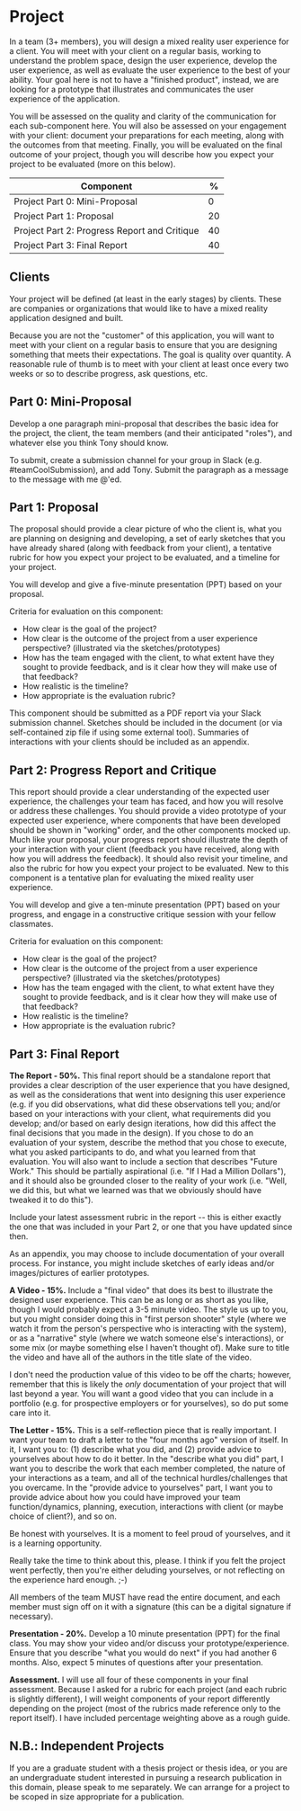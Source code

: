# Project

In a team (3+ members), you will design a mixed reality user experience for a client. You will meet with your client on a regular basis, working to understand the problem space, design the user experience, develop the user experience, as well as evaluate the user experience to the best of your ability. Your goal here is not to have a "finished product", instead, we are looking for a prototype that illustrates and communicates the user experience of the application.

You will be assessed on the quality and clarity of the communication for each sub-component here. You will also be assessed on your engagement with your client: document your preparations for each meeting, along with the outcomes from that meeting. Finally, you will be evaluated on the final outcome of your project, though you will describe how you expect your project to be evaluated (more on this below).

| Component                                       |  %   |
|-------------------------------------------------|------|
| Project Part 0: Mini-Proposal                   |   0  |
| Project Part 1: Proposal                        |  20  |
| Project Part 2: Progress Report and Critique    |  40  |
| Project Part 3: Final Report                    |  40  |

## Clients

Your project will be defined (at least in the early stages) by clients. These are companies or organizations that would like to have a mixed reality application designed and built.

Because you are not the "customer" of this application, you will want to meet with your client on a regular basis to ensure that you are designing something that meets their expectations. The goal is quality over quantity. A reasonable rule of thumb is to meet with your client at least once every two weeks or so to describe progress, ask questions, etc.

## Part 0: Mini-Proposal

Develop a one paragraph mini-proposal that describes the basic idea for the project, the client, the team members (and their anticipated "roles"), and whatever else you think Tony should know.

To submit, create a submission channel for your group in Slack (e.g. #teamCoolSubmission), and add Tony. Submit the paragraph as a message to the message with me @'ed.

## Part 1: Proposal

The proposal should provide a clear picture of who the client is, what you are planning on designing and developing, a set of early sketches that you have already shared (along with feedback from your client), a tentative rubric for how you expect your project to be evaluated, and a timeline for your project.

You will develop and give a five-minute presentation (PPT) based on your proposal.

Criteria for evaluation on this component:

* How clear is the goal of the project?
* How clear is the outcome of the project from a user experience perspective? (illustrated via the sketches/prototypes)
* How has the team engaged with the client, to what extent have they sought to provide feedback, and is it clear how they will make use of that feedback?
* How realistic is the timeline?
* How appropriate is the evaluation rubric?

This component should be submitted as a PDF report via your Slack submission channel. Sketches should be included in the document (or via self-contained zip file if using some external tool). Summaries of interactions with your clients should be included as an appendix.

## Part 2: Progress Report and Critique

This report should provide a clear understanding of the expected user experience, the challenges your team has faced, and how you will resolve or address these challenges. You should provide a video prototype of your expected user experience, where components that have been developed should be shown in "working" order, and the other components mocked up. Much like your proposal, your progress report should illustrate the depth of your interaction with your client (feedback you have received, along with how you will address the feedback). It should also revisit your timeline, and also the rubric for how you expect your project to be evaluated. New to this component is a tentative plan for evaluating the mixed reality user experience.

You will develop and give a ten-minute presentation (PPT) based on your progress, and engage in a constructive critique session with your fellow classmates.

Criteria for evaluation on this component:

* How clear is the goal of the project?
* How clear is the outcome of the project from a user experience perspective? (illustrated via the sketches/prototypes)
* How has the team engaged with the client, to what extent have they sought to provide feedback, and is it clear how they will make use of that feedback?
* How realistic is the timeline?
* How appropriate is the evaluation rubric?

## Part 3: Final Report

**The Report - 50%.** This final report should be a standalone report that provides a clear description of the user experience that you have designed, as well as the considerations that went into designing this user experience (e.g. if you did observations, what did these observations tell you; and/or based on your interactions with your client, what requirements did you develop; and/or based on early design iterations, how did this affect the final decisions that you made in the design). If you chose to do an evaluation of your system, describe the method that you chose to execute, what you asked participants to do, and what you learned from that evaluation. You will also want to include a section that describes "Future Work." This should be partially aspirational (i.e. "If I Had a Million Dollars"), and it should also be grounded closer to the reality of your work (i.e. "Well, we did this, but what we learned was that we obviously should have tweaked it to do this").

Include your latest assessment rubric in the report -- this is either exactly the one that was included in your Part 2, or one that you have updated since then.

As an appendix, you may choose to include documentation of your overall process. For instance, you might include sketches of early ideas and/or images/pictures of earlier prototypes.

**A Video - 15%.** Include a "final video" that does its best to illustrate the designed user experience. This can be as long or as short as you like, though I would probably expect a 3-5 minute video. The style us up to you, but you might consider doing this in "first person shooter" style (where we watch it from the person's perspective who is interacting with the system), or as a "narrative" style (where we watch someone else's interactions), or some mix (or maybe something else I haven't thought of). Make sure to title the video and have all of the authors in the title slate of the video.

I don't need the production value of this video to be off the charts; however, remember that this is likely the _only_ documentation of your project that will last beyond a year. You will want a good video that you can include in a portfolio (e.g. for prospective employers or for yourselves), so do put some care into it.

**The Letter - 15%.** This is a self-reflection piece that is really important. I want your team to draft a letter to the "four months ago" version of itself. In it, I want you to: (1) describe what you did, and (2) provide advice to yourselves about how to do it better. In the "describe what you did" part, I want you to describe the work that each member completed, the nature of your interactions as a team, and all of the technical hurdles/challenges that you overcame. In the "provide advice to yourselves" part, I want you to provide advice about how you could have improved your team function/dynamics, planning, execution, interactions with client (or maybe choice of client?), and so on.

Be honest with yourselves. It is a moment to feel proud of yourselves, and it is a learning opportunity.

Really take the time to think about this, please. I think if you felt the project went perfectly, then you're either deluding yourselves, or not reflecting on the experience hard enough. ;-)

All members of the team MUST have read the entire document, and each member must sign off on it with a signature (this can be a digital signature if necessary).

**Presentation - 20%.** Develop a 10 minute presentation (PPT) for the final class. You may show your video and/or discuss your prototype/experience. Ensure that you describe "what you would do next" if you had another 6 months. Also, expect 5 minutes of questions after your presentation.

**Assessment.** I will use all four of these components in your final assessment. Because I asked for a rubric for each project (and each rubric is slightly different), I will weight components of your report differently depending on the project (most of the rubrics made reference only to the report itself). I have included percentage weighting above as a rough guide.

## N.B.: Independent Projects

If you are a graduate student with a thesis project or thesis idea, or you are an undergraduate student interested in pursuing a research publication in this domain, please speak to me separately. We can arrange for a project to be scoped in size appropriate for a publication.